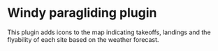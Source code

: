 # Windy paragliding plugin
This plugin adds icons to the map indicating takeoffs, landings and the flyability of each site based on the weather forecast.
